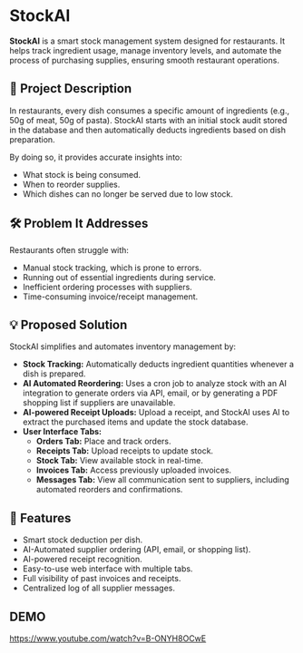 # StockAI  

**StockAI** is a smart stock management system designed for restaurants. It helps track ingredient usage, manage inventory levels, and automate the process of purchasing supplies, ensuring smooth restaurant operations.  

## 📌 Project Description  

In restaurants, every dish consumes a specific amount of ingredients (e.g., 50g of meat, 50g of pasta). StockAI starts with an initial stock audit stored in the database and then automatically deducts ingredients based on dish preparation.  

By doing so, it provides accurate insights into:  
- What stock is being consumed.  
- When to reorder supplies.  
- Which dishes can no longer be served due to low stock.  

## 🛠️ Problem It Addresses  

Restaurants often struggle with:  
- Manual stock tracking, which is prone to errors.  
- Running out of essential ingredients during service.  
- Inefficient ordering processes with suppliers.  
- Time-consuming invoice/receipt management.  

## 💡 Proposed Solution  

StockAI simplifies and automates inventory management by:  
- **Stock Tracking:** Automatically deducts ingredient quantities whenever a dish is prepared.  
- **AI Automated Reordering:** Uses a cron job to analyze stock with an AI integration to generate orders via API, email, or by generating a PDF shopping list if suppliers are unavailable.  
- **AI-powered Receipt Uploads:** Upload a receipt, and StockAI uses AI to extract the purchased items and update the stock database.  
- **User Interface Tabs:**  
  - **Orders Tab:** Place and track orders.  
  - **Receipts Tab:** Upload receipts to update stock.  
  - **Stock Tab:** View available stock in real-time.  
  - **Invoices Tab:** Access previously uploaded invoices.  
  - **Messages Tab:** View all communication sent to suppliers, including automated reorders and confirmations.  

## 🚀 Features  

- Smart stock deduction per dish.  
- AI-Automated supplier ordering (API, email, or shopping list).  
- AI-powered receipt recognition.  
- Easy-to-use web interface with multiple tabs.  
- Full visibility of past invoices and receipts.  
- Centralized log of all supplier messages.


## DEMO

https://www.youtube.com/watch?v=B-ONYH8OCwE
